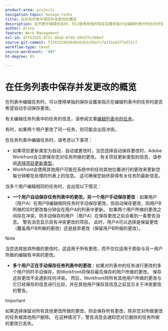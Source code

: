 ```yaml
---
product-area: projects
navigation-topic: manage-tasks
title: 在任务列表中保存并发更改的概览
description: 在列表中编辑任务时，可以使用单独的保存设置来指示在编辑列表中的任务时是否希望自动手动保存更改。
author: Alina
feature: Work Management
exl-id: dff52425-4711-40a8-8f40-205d75c506ef
source-git-commit: f2f825280204b56d2dc85efc7a315a4377e551c7
workflow-type: tm+mt
source-wordcount: '497'
ht-degree: 0%

---
```


# 在任务列表中保存并发更改的概览

在列表中编辑任务时，可以使用单独的保存设置来指示在编辑列表中的任务时是否希望自动手动保存更改。

有关编辑任务列表中的任务的信息，请参阅文章[编辑列表中的任务](../../../manage-work/tasks/manage-tasks/edit-tasks-in-a-list.md)。

有时，如果两个用户更改了同一任务，则可能会出现冲突。

在任务列表中编辑任务时，请考虑以下事项：

* 如果项目更新类型为自动、自动或更改时，当您选择自动保存更改时，Adobe Workfront会立即保存您对任务所做的更改。 有关项目更新类型的信息，请参阅[选择项目更新类型](../../../manage-work/projects/manage-projects/select-project-update-type.md)。
* Workfront会使用其他用户可能在系统中的任何其他位置进行的更改来更新您每分钟都在处理的列表上的信息。 这可确保您始终获得有关任务的最新信息。

当多个用户编辑相同的任务时，会出现以下情况：

* **一个用户自动保存任务列表中的更改，另一个用户手动保存更改**：如果用户（用户A）在用户B编辑相同任务时手动保存更改，但自动保存更改，则用户B所做的实时更改每分钟会在用户A的列表中更新。 如果两个用户所做的更改之间存在冲突，则手动保存的用户（用户A）在保存更改之前会看到一条警告消息。 警告消息显示具有冲突更改的项目。 此时，用户A可以选择是保留更改（覆盖用户B所做的更改）还是放弃更改（保留用户B所做的更改）。

>[!NOTE]
>
>当您选择放弃所做的更改时，这适用于所有更改，而不仅仅适用于那些与另一用户所做的编辑有冲突的更改。

* **多个用户正在手动保存任务列表中的更改**：如果对列表中的任务进行更改的多个用户同时手动保存，则Workfront将保存最先保存的用户所做的更改。 保存这些更改不会遇到任何冲突。 然后，Workfront将所有其他用户所做的更改与它已经保存的信息进行比较，并在其他用户保存其信息之前显示关于冲突更改的警告。

>[!IMPORTANT]
>
>如果选择保留对所有其他更改所做的更改，则会保存所有更改，除非您对所做更改的任务被其他用户删除。 在这种情况下，警告消息会通知您对已删除的任务所做的更改已丢失。

<!--
<div data-mc-conditions="QuicksilverOrClassic.Draft mode"> 
<p class="preview" data-mc-conditions="QuicksilverOrClassic.Draft mode">(NOTE: drafted - when replaced with the above live section; does it need an edit??) </p>
<div>
<p>When editing tasks in a list, you can select whether you want each change to be saved automatically or if you want to manually save multiple changes at one time by clicking the Save button. This depends on whether you enable the Autosave setting in the task list or not. </p>
<p>For information about editing tasks in a task list, see the article <a href="../../../manage-work/tasks/manage-tasks/edit-tasks.md" class="MCXref xref" xrefformat="{para}">Edit tasks</a>. </p>
<p>Sometimes, conflicts might appear if two users are making changes on the same tasks. </p>
<p>Consider the following when editing tasks in a task list: </p>
<ul>
<li>Workfront saves the changes you make to tasks immediately when you have enabled the Autosave setting. </li>
<li>Workfront updates the information on the list you are working on every minute with changes that other users might make anywhere else in the system. This ensures that you always get the latest information on the tasks. </li>
</ul>
<p>The following scenarios exist when multiple users are editing the same tasks:</p>
<ul>
<li>One user has Autosave disabled and another has it enabled: If a user (User A) has disabled the Autosave setting and is editing the task list while User B is editing the same tasks but they have enabled the Autosave setting, the live changes made by User B are updated on the list for User A every minute. If there are conflicts between the changes made by the two users, the user with the Autosave setting disabled (User A) sees a warning message before they can save their changes, that shows the items that have those conflicting changes. At this time, User A can choose whether they should keep their changes (which overwrites the changes made by User B), or discard them (which keeps the changes made by User B.) </li>
</ul> <note type="note">
When you select to discard the changes you made, this applies to all the changes and not just to those that have conflicts with the edits made by another user.
</note>
<ul>
<li>Several users have disabled the Autosave setting: If several users that have disabled the Autosave setting are making changes at the same time, Workfront saves the changes made by the user who saves first. Saving these changes should not encounter any conflicts. Workfrontthen compares the changes made by all the other users with the information that it already saved and displays a warning about the conflicting changes to the other users before they can save their information. </li>
</ul> <note type="important">
When you select to keep your changes over all other changes, your changes are saved, unless the tasks you made changes to were deleted by another user. In this case, the warning message informs you that the changes you made to the deleted tasks are lost.
</note>
</div>
</div>
-->
